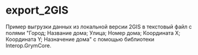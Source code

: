# export_2GIS
Пример выгрузки данных из локальной версии 2GIS в текстовый файл с полями "Город; Название дома; Улица; Номер дома; Координата Х; Координата Y; Назначение дома" с помощью библиотеки Interop.GrymCore.
